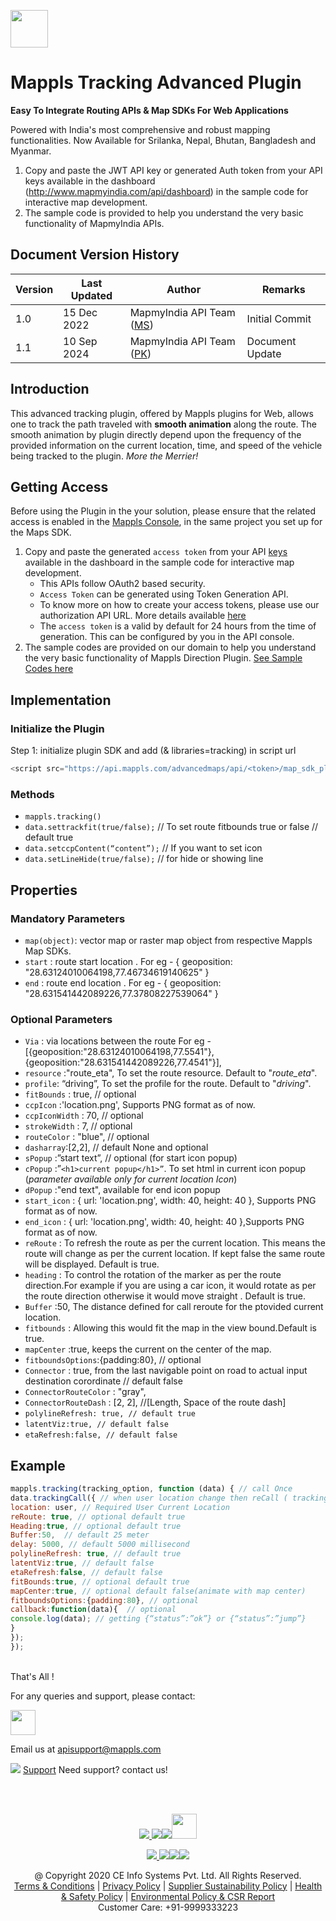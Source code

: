 [<img src="https://about.mappls.com/images/mappls-b-logo.svg" height="60"/> </p>](https://www.mapmyindia.com/api)


# Mappls Tracking Advanced Plugin 

**Easy To Integrate Routing APIs & Map SDKs For Web Applications**

Powered with India's most comprehensive and robust mapping functionalities. Now Available for Srilanka, Nepal, Bhutan, Bangladesh and Myanmar.

1. Copy and paste the JWT API key or generated Auth token from your API keys available in the dashboard (http://www.mapmyindia.com/api/dashboard) in the sample code for interactive map development.
2. The sample code is provided to help you understand the very basic functionality of MapmyIndia APIs.

## Document Version History

| Version | Last Updated  | Author                                                        |Remarks
| ------- | ------------- | ------------------------------------------------------------- |-------------- |
| 1.0  | 15 Dec 2022 | MapmyIndia API Team ([MS](https://github.com/mamtasharma117)) | Initial Commit
| 1.1  | 10 Sep 2024 | MapmyIndia API Team ([PK](https://github.com/prabhjot729)) | Document Update

## Introduction

This advanced tracking plugin, offered by Mappls plugins for Web, allows one to track the path traveled with **smooth animation** along the route. The smooth animation by plugin directly depend upon the frequency of the provided information on the current location, time, and speed of the vehicle being tracked to the plugin. _More the Merrier!_


## Getting Access

Before using the Plugin in the your solution, please ensure that the related access is enabled in the [Mappls Console](https://apis.mappls.com/console/), in the same project you set up for the Maps SDK.

1. Copy and paste the generated `access token` from your API [keys](https://apis.mappls.com/console/) available in the dashboard in the sample code for interactive map development.
    - This APIs follow OAuth2 based security.
    - `Access Token` can be generated using Token Generation API.
    - To know more on how to create your access tokens, please use our authorization API URL. More details available [here](https://about.mappls.com/api/advanced-maps/doc/authentication-api.php)
    - The `access token` is a valid by default for 24 hours from the time of generation. This can be configured by you in the API console.
2. The sample codes are provided on our domain to help you understand the very basic functionality of Mappls Direction Plugin. [See Sample Codes here](https://about.mappls.com/api/web-sdk/vector-plugin-example/Direction/mappls-tracking-direction-plugin)

## Implementation


### Initialize the Plugin

 Step 1: initialize plugin SDK and add (& libraries=tracking) in script url

```js 
<script src="https://api.mappls.com/advancedmaps/api/<token>/map_sdk_plugins?v=3.0&libraries=tracking"></script> 
```



### Methods

- `mappls.tracking()`
- `data.settrackfit(true/false);` // To set route fitbounds true or false  // default true
- `data.setccpContent(“content”);` // If you want to set icon
- `data.setLineHide(true/false);` // for hide or showing line

## Properties

### Mandatory Parameters

  - `map(object)`: vector map or raster map object from respective Mappls Map SDKs.
  - `start` : route start location . For eg -  { geoposition: "28.63124010064198,77.46734619140625" }
  - `end` : route end location . For eg -   { geoposition: "28.631541442089226,77.37808227539064" }

### Optional Parameters

- `Via` : via locations between the route
For eg - [{geoposition:"28.63124010064198,77.5541"},{geoposition:"28.631541442089226,77.4541"}],
- `resource` :"route_eta", To set the route resource. Default to "_route_eta_". 
-	`profile`: “driving”, To set the profile for the route. Default to "_driving_".
- `fitBounds` : true,  // optional
- `ccpIcon` :'location.png',  Supports PNG format as of now.
- `ccpIconWidth` : 70, // optional
- `strokeWidth` : 7, // optional
- `routeColor` : "blue", // optional 
- `dasharray`:[2,2], // default None and optional 
- `sPopup` :”start text”, // optional (for start icon popup)
- `cPopup` :”`<h1>current popup</h1>”`. To set html in current icon popup (_parameter available only for current location Icon_)
- `dPopup` :"end text", available for end icon popup
- `start_icon` : {   url: 'location.png',
                        width: 40, 
                        height: 40 
                    }, Supports PNG format as of now.
- `end_icon` : { url: 'location.png',
                 width: 40, 
                 height: 40 
                    },Supports PNG format as of now.
- `reRoute` : To refresh the route as per the current location. This means the route will change as per the current location. If kept false the same route will be displayed. Default is true.
- `heading` : To control the rotation of the marker as per the route direction.For example if you are using a car icon, it would rotate as per the route direction otherwise it would move straight . Default is true.
- `Buffer` :50,  The distance defined for call reroute for the ptovided current location. 
- `fitbounds` : Allowing this would fit the map in the view bound.Default is true.
- `mapCenter` :true, keeps the current on the center of the map.
- `fitboundsOptions`:{padding:80}, // optional
- `Connector` : true, from the last navigable point on road to actual input destination corordinate // default false
- `ConnectorRouteColor` : "gray",
- `ConnectorRouteDash` : [2, 2], //[Length, Space of the route dash]
- `polylineRefresh: true, // default true`
- `latentViz:true, // default false`
- `etaRefresh:false, // default false`


## Example


 ```js
 mappls.tracking(tracking_option, function (data) { // call Once 
data.trackingCall({ // when user location change then reCall ( trackingCall() )
location: user, // Required User Current Location
reRoute: true, // optional default true
Heading:true, // optional default true
Buffer:50,  // default 25 meter
delay: 5000, // default 5000 millisecond
polylineRefresh: true, // default true
latentViz:true, // default false
etaRefresh:false, // default false
fitBounds:true, // optional default true
mapCenter:true, // optional default false(animate with map center) 
fitboundsOptions:{padding:80}, // optional
callback:function(data){  // optional
console.log(data); // getting {“status”:”ok”} or {“status”:”jump”}
}
});
});
 ```


<br>
That's All !

For any queries and support, please contact:


[<img src="https://about.mappls.com/images/mappls-logo.svg" height="40"/> </p>](https://about.mappls.com/api/)
Email us at [apisupport@mappls.com](mailto:apisupport@mappls.com)

![](https://www.mapmyindia.com/api/img/icons/support.png)
[Support](https://www.mapmyindia.com/api/index.php#f_cont)
Need support? contact us!

<br></br>

[<p align="center"> <img src="https://www.mapmyindia.com/api/img/icons/stack-overflow.png"/> ](https://stackoverflow.com/questions/tagged/mapmyindia-api)[![](https://www.mapmyindia.com/api/img/icons/blog.png)](http://www.mapmyindia.com/blog/)[![](https://www.mapmyindia.com/api/img/icons/gethub.png)](https://github.com/MapmyIndia)[<img src="https://mmi-api-team.s3.ap-south-1.amazonaws.com/API-Team/npm-logo.one-third%5B1%5D.png" height="40"/> </p>](https://www.npmjs.com/org/mapmyindia)

[<p align="center"> <img src="https://www.mapmyindia.com/june-newsletter/icon4.png"/> ](https://www.facebook.com/MapmyIndia)[![](https://www.mapmyindia.com/june-newsletter/icon2.png)](https://twitter.com/MapmyIndia)[![](https://www.mapmyindia.com/newsletter/2017/aug/llinkedin.png)](https://www.linkedin.com/company/mapmyindia)[![](https://www.mapmyindia.com/june-newsletter/icon3.png)](https://www.youtube.com/user/MapmyIndia/)

<div align="center">@ Copyright 2020 CE Info Systems Pvt. Ltd. All Rights Reserved.</div>

<div align="center"> <a href="https://www.mapmyindia.com/api/terms-&-conditions">Terms & Conditions</a> | <a href="https://www.mapmyindia.com/about/privacy-policy">Privacy Policy</a> | <a href="https://www.mapmyindia.com/pdf/mapmyIndia-sustainability-policy-healt-labour-rules-supplir-sustainability.pdf">Supplier Sustainability Policy</a> | <a href="https://www.mapmyindia.com/pdf/Health-Safety-Management.pdf">Health & Safety Policy</a> | <a href="https://www.mapmyindia.com/pdf/Environment-Sustainability-Policy-CSR-Report.pdf">Environmental Policy & CSR Report</a>

<div align="center">Customer Care: +91-9999333223</div>
